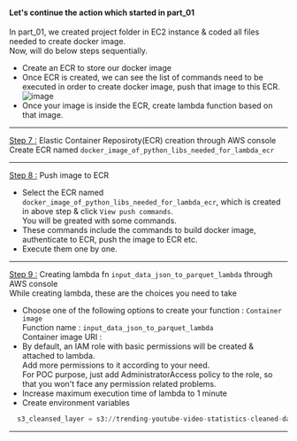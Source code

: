#### Let's continue the action which started in part_01
In part_01, we created project folder in EC2 instance & coded all files needed to create docker image.</br>
Now, will do below steps sequentially.</br>
- Create an ECR to store our docker image
- Once ECR is created, we can see the list of commands need to be executed in order to create docker image, push that image to this ECR.</br>
  ![image](https://github.com/user-attachments/assets/1de81eed-d49d-4a4a-a731-758e57a792f1)
- Once your image is inside the ECR, create lambda function based on that image.
----------------------------------------------------------------------------------------------------------
<ins>Step 7 :</ins> Elastic Container Reposiroty(ECR) creation through AWS console</br>
Create ECR named `docker_image_of_python_libs_needed_for_lambda_ecr`

----------------------------------------------------------------------------------------------------------
<ins>Step 8 :</ins> Push image to ECR</br>
- Select the ECR named `docker_image_of_python_libs_needed_for_lambda_ecr`, which is created in above step & click `View push commands`.</br>
  You will be greated with some commands.</br>
- These commands include the commands to build docker image, authenticate to ECR, push the image to ECR etc.</br>
- Execute them one by one.

----------------------------------------------------------------------------------------------------------
<ins>Step 9 :</ins> Creating lambda fn `input_data_json_to_parquet_lambda` through AWS console</br>
While creating lambda, these are the choices you need to take</br>
- Choose one of the following options to create your function : `Container image`</br>
  Function name : `input_data_json_to_parquet_lambda`</br>
  Container image URI :
- By default, an IAM role with basic permissions will be created & attached to lambda.</br>
  Add more permissions to it according to your need.</br>
  For POC purpose, just add AdministratorAccess policy to the role, so that you won't face any permission related problems.
- Increase maximum execution time of lambda to 1 minute
- Create environment variables</br>
```python
  s3_cleansed_layer = s3://trending-youtube-video-statistics-cleaned-data-heidi
```

----------------------------------------------------------------------------------------------------------
